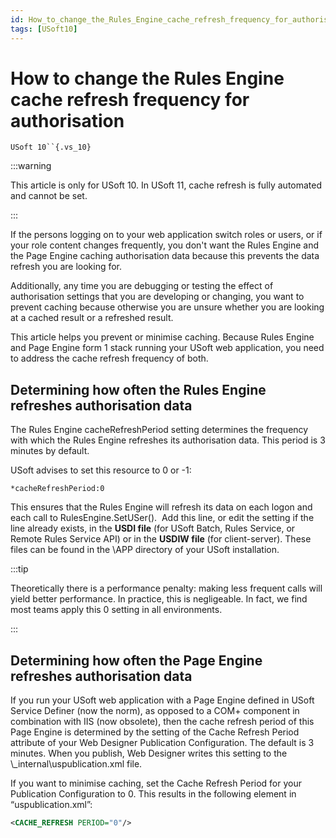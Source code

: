 ```yaml
---
id: How_to_change_the_Rules_Engine_cache_refresh_frequency_for_authorisation
tags: [USoft10]
---
```

# How to change the Rules Engine cache refresh frequency for authorisation

`USoft 10``{.vs_10}`


:::warning

This article is only for USoft 10. In USoft 11, cache refresh is fully automated and cannot be set.

:::

If the persons logging on to your web application switch roles or users, or if your role content changes frequently, you don't want the Rules Engine and the Page Engine caching authorisation data because this prevents the data refresh you are looking for.

Additionally, any time you are debugging or testing the effect of authorisation settings that you are developing or changing, you want to prevent caching because otherwise you are unsure whether you are looking at a cached result or a refreshed result.

This article helps you prevent or minimise caching. Because Rules Engine and Page Engine form 1 stack running your USoft web application, you need to address the cache refresh frequency of both.

## Determining how often the Rules Engine refreshes authorisation data

The Rules Engine cacheRefreshPeriod setting determines the frequency with which the Rules Engine refreshes its authorisation data. This period is 3 minutes by default.

USoft advises to set this resource to 0 or -1:

```
*cacheRefreshPeriod:0

```

This ensures that the Rules Engine will refresh its data on each logon and each call to RulesEngine.SetUSer().  Add this line, or edit the setting if the line already exists, in the **USDI file** (for USoft Batch, Rules Service, or Remote Rules Service API) or in the **USDIW file** (for client-server). These files can be found in the \\APP directory of your USoft installation.


:::tip

Theoretically there is a performance penalty: making less frequent calls will yield better performance. In practice, this is negligeable. In fact, we find most teams apply this 0 setting in all environments.

:::

## Determining how often the Page Engine refreshes authorisation data

If you run your USoft web application with a Page Engine defined in USoft Service Definer (now the norm), as opposed to a COM+ component in combination with IIS (now obsolete), then the cache refresh period of this Page Engine is determined by the setting of the Cache Refresh Period attribute of your Web Designer Publication Configuration. The default is 3 minutes. When you publish, Web Designer writes this setting to the \\_internal\\uspublication.xml file.

If you want to minimise caching, set the Cache Refresh Period for your Publication Configuration to 0. This results in the following element in “uspublication.xml”:

```xml
<CACHE_REFRESH PERIOD="0"/>
```

 